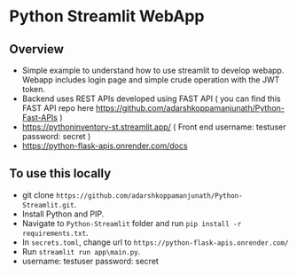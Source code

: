 # Python Streamlit WebApp
## Overview
- Simple example to understand how to use streamlit to develop webapp. Webapp includes login page and simple crude operation with the JWT token. 
- Backend uses REST APIs developed using FAST API ( you can find this FAST API repo here https://github.com/adarshkoppamanjunath/Python-Fast-APIs )
- https://pythoninventory-st.streamlit.app/ ( Front end username: testuser password: secret )
- https://python-flask-apis.onrender.com/docs
## To use this locally
- git clone `https://github.com/adarshkoppamanjunath/Python-Streamlit.git`.
- Install Python and PIP.
- Navigate to `Python-Streamlit` folder and run `pip install -r requirements.txt`.
- In `secrets.toml`, change url to  `https://python-flask-apis.onrender.com/`
- Run `streamlit run app\main.py`.
- username: testuser password: secret

 
